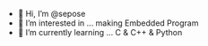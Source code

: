 - 👋 Hi, I’m @sepose
- 👀 I’m interested in ... making Embedded Program
- 🌱 I’m currently learning ... C & C++ & Python

<!---
sepose/sepose is a ✨ special ✨ repository because its `README.md` (this file) appears on your GitHub profile.
You can click the Preview link to take a look at your changes.
--->
